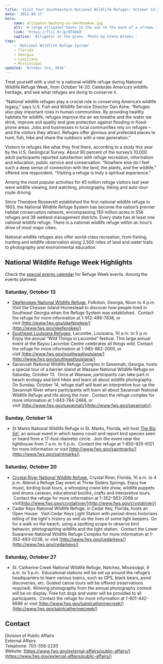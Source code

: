 ```yaml
---
title: 'Visit Your Southeastern National Wildlife Refuges: October 13-27, 2012'
date: '2012-09-17'
hero:
    name: alligator-basking-at-okefenokee.jpg
    alt: 'A large alligator basks in the sun on the bank of a stream.'
    link: 'https://flic.kr/p/8TGk6Q'
    caption: 'Alligator in the grass. Photo by Steve Brooks.'
tags:
    - 'National Wildlife Refuge System'
    - Florida
    - Georgia
    - Louisiana
    - Mississippi
updated: 'October 3rd, 2016'
---
```


Treat yourself with a visit to a national wildlife refuge during National Wildlife Refuge Week, from October 14-20\. Celebrate America’s wildlife heritage, and see what refuges are doing to conserve it.

“National wildlife refuges play a crucial role in conserving America’s wildlife legacy,” says U.S. Fish and Wildlife Service Director Dan Ashe. “Refuges also play important roles in human communities. By providing healthy habitats for wildlife, refuges improve the air we breathe and the water we drink, improve soil quality and give protection against flooding in flood-prone areas. Jobs and businesses in local communities rely on refuges – and the visitors they attract. Refuges offer glorious and protected places to hunt, fish, hike and share the outdoors with a new generation.”

Visitors to refuges like what they find there, according to a study this year by the U.S. Geological Survey. About 90 percent of the survey’s 10,000 adult participants reported satisfaction with refuge recreation, information and education, public service and conservation. “Nowhere else do I feel such a deep sense of connection with the land, the plants, and the wildlife,” offered one respondent. “Visiting a refuge is truly a spiritual experience.”

Among the most popular activities for 45 million refuge visitors last year were wildlife viewing, bird watching, photography, hiking and auto-tour-route driving. 

Since Theodore Roosevelt established the first national wildlife refuge in 1903, the National Wildlife Refuge System has become the nation’s premier habitat conservation network, encompassing 150 million acres in 556 refuges and 38 wetland management districts. Every state has at least one national wildlife refuge. There is a national wildlife refuge within an hour’s drive of most major cities.

National wildlife refuges also offer world-class recreation, from fishing, hunting and wildlife observation along 2,500 miles of land and water trails to photography and environmental education.

## National Wildlife Refuge Week Highlights

Check the [special events calendar](http://www.fws.gov/refuges/SpecialEvents/FWS_SpecialEventsCalendar.cfm) for Refuge Week events. Among the events planned:

### Saturday, October 13

 - [Okefenokee National Wildlife Refuge](http://www.fws.gov/okefenokee/Special%20Events.html), Folkston, Georgia, Noon to 4 p.m. Visit the Chesser Island Homestead to discover how people lived in Southeast Georgia when the Refuge System was established.  Contact the refuge for more information at 1-912-496-7836, or visit [http://www.fws.gov/okefenokee/](http://www.fws.gov/okefenokee/)
 - [Southeast Louisiana Refuges](http://www.fws.gov/southeastlouisiana/index.html), Lacombe, Louisiana, 10 a.m. to 5 p.m. Enjoy the annual “Wild Things in Lacombe” festival. This large annual event at the Bayou Lacombe Centre celebrates all things wild. Contact the refuge for more information at 1-985-882-2000, or visit [http://www.fws.gov/southeastlouisiana/](http://www.fws.gov/southeastlouisiana/)
 - Savannah National Wildlife Refuge Complex in Savannah, Georgia, hosts a special tour of a barrier island at Wassaw National Wildlife Refuge on Saturday, October 13\.  Once at Wassaw, participants can take part in beach ecology and bird hikes and learn all about wildlife photography.  On Sunday, October 14, refuge staff will lead an interpretive tour up the Savannah River where participants will learn all about Savannah National Wildlife Refuge and life along the river.  Contact the refuge complex for more information at 1-843-784-2468, or visit [http://www.fws.gov/savannah/](http://www.fws.gov/savannah/).

### Sunday, October 14

 - St Marks National Wildlife Refuge in St. Marks, Florida, will host [The Big Sit!,](http://www.birdwatchersdigest.com/bwdsite/connect/bigsit/index.php?sc=migration) an annual event in which teams count and report bird species seen or heard from a 17-foot-diameter circle.  Join the event near the lighthouse from 7 a.m. to 5 p.m.  Contact the refuge at 1-850-925-6121 for more information or visit [http://www.fws.gov/saintmarks/](http://www.fws.gov/saintmarks/)

### Saturday, October 20

 - [Crystal River National Wildlife Refuge](http://www.fws.gov/crystalriver/), Crystal River, Florida, 10 a.m. to 4 p.m. Attend a Refuge Day event at Three Sisters Springs. Enjoy live music, birding boat tours, a whooping crane kite show, wildlife puppets and drums caravan, educational booths, crafts and interpretive tours.  Contact the refuge for more information at 1-352-563-2088 or visit[http://www.fws.gov/crystalriver/](http://www.fws.gov/crystalriver/)
 - Cedar Keys National Wildlife Refuge, in Cedar Key, Florida, hosts an Open House.  Visit Cedar Keys Light Station with period-dress historians telling of the light's history as well as the lives of some light keepers. Go for a walk on the beach, using a spotting scope to observe bird behavior, photographing wildlife and the light station.  Contact the Lower Suwannee National Wildlife Refuge Complex for more information at 1-352-493-0238, or visit [http://www.fws.gov/cedarkeys/](http://www.fws.gov/cedarkeys/)

### Saturday, October 27

 - St. Catherine Creek National Wildlife Refuge, Natchez, Mississippi, 9 a.m. to 3 p.m.  Educational stations will be set up around the refuge’s headquarters to learn various topics, such as GPS, black bears, pond discoveries, etc. Guided canoe tours will be offered (reservations required). Winning photography from the annual photography contest will be on display. Free hot dogs and water will be provided to all participants.  Contact the refuge for more information at 1-601-442-6696 or visit [http://www.fws.gov/saintcatherinecreek/](http://www.fws.gov/saintcatherinecreek/)

## Contact

Division of Public Affairs  
External Affairs  
Telephone: 703-358-2220  
Website: [https://www.fws.gov/external-affairs/public-affairs/](https://www.fws.gov/external-affairs/public-affairs/)
